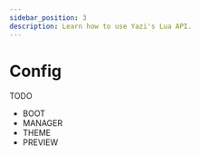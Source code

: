 ```yaml
---
sidebar_position: 3
description: Learn how to use Yazi's Lua API.
---
```


# Config

TODO

- BOOT
- MANAGER
- THEME
- PREVIEW
